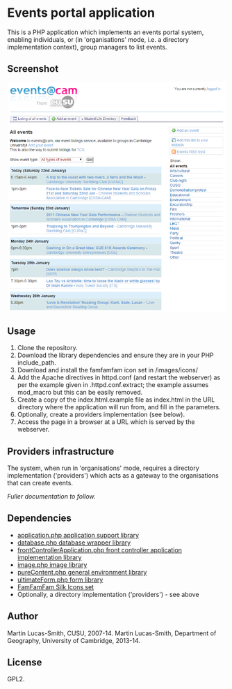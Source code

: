 Events portal application
=========================

This is a PHP application which implements an events portal system, enabling individuals, or (in 'organisations' mode, i.e. a directory implementation context), group managers to list events.


Screenshot
----------

![Screenshot](screenshot.png)


Usage
-----

1. Clone the repository.
2. Download the library dependencies and ensure they are in your PHP include_path.
3. Download and install the famfamfam icon set in /images/icons/
4. Add the Apache directives in httpd.conf (and restart the webserver) as per the example given in .httpd.conf.extract; the example assumes mod_macro but this can be easily removed.
5. Create a copy of the index.html.example file as index.html in the URL directory where the application will run from, and fill in the parameters.
6. Optionally, create a providers implementation (see below).
7. Access the page in a browser at a URL which is served by the webserver.


Providers infrastructure
------------------------

The system, when run in 'organisations' mode, requires a directory implementation ('providers') which acts as a gateway to the organisations that can create events.

_Fuller documentation to follow._



Dependencies
------------

* [application.php application support library](http://download.geog.cam.ac.uk/projects/application/)
* [database.php database wrapper library](http://download.geog.cam.ac.uk/projects/database/)
* [frontControllerApplication.php front controller application implementation library](http://download.geog.cam.ac.uk/projects/frontcontrollerapplication/)
* [image.php image library](http://download.geog.cam.ac.uk/projects/image/)
* [pureContent.php general environment library](http://download.geog.cam.ac.uk/projects/purecontent/)
* [ultimateForm.php form library](http://download.geog.cam.ac.uk/projects/ultimateform/)
* [FamFamFam Silk Icons set](http://www.famfamfam.com/lab/icons/silk/)
* Optionally, a directory implementation ('providers') - see above



Author
------

Martin Lucas-Smith, CUSU, 2007-14.
Martin Lucas-Smith, Department of Geography, University of Cambridge, 2013-14.


License
-------

GPL2.
